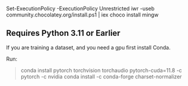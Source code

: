 Set-ExecutionPolicy -ExecutionPolicy Unrestricted
iwr -useb community.chocolatey.org/install.ps1 | iex
choco install mingw

**Requires Python 3.11 or Earlier**
------------
If you are training a dataset, and you need a gpu first install Conda.

Run:
>conda install pytorch torchvision torchaudio pytorch-cuda=11.8 -c pytorch -c nvidia
>conda install -c conda-forge charset-normalizer

